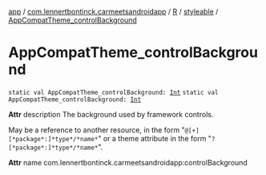 [app](../../../index.md) / [com.lennertbontinck.carmeetsandroidapp](../../index.md) / [R](../index.md) / [styleable](index.md) / [AppCompatTheme_controlBackground](./-app-compat-theme_control-background.md)

# AppCompatTheme_controlBackground

`static val AppCompatTheme_controlBackground: `[`Int`](https://kotlinlang.org/api/latest/jvm/stdlib/kotlin/-int/index.html)
`static val AppCompatTheme_controlBackground: `[`Int`](https://kotlinlang.org/api/latest/jvm/stdlib/kotlin/-int/index.html)

**Attr**
description The background used by framework controls.

May be a reference to another resource, in the form "`@[+][*package*:]*type*/*name*`" or a theme attribute in the form "`?[*package*:]*type*/*name*`".

**Attr**
name com.lennertbontinck.carmeetsandroidapp:controlBackground

